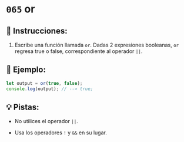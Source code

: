 # `065` or

## 📝 Instrucciones:

1. Escribe una función llamada `or`. Dadas 2 expresiones booleanas, `or` regresa true o false, correspondiente al operador `||`.

## 📎 Ejemplo:

```Javascript
let output = or(true, false);
console.log(output); // --> true;
```

## 💡 Pistas:

+ No utilices el operador `||`.

+ Usa los operadores `!` y `&&` en su lugar.
